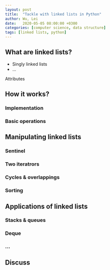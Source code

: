 ```yaml
---
layout: post
title:  "Tackle with linked lists in Python"
author: Wu, Lei
date:   2020-05-05 08:00:00 +0300
categories: [computer science, data structure]
tags: [linked lists, python]
---
```


## What are linked lists?

- Singly linked lists
- ...

Attributes

## How it works?

### Implementation

### Basic operations

## Manipulating linked lists

### Sentinel

### Two iteratrors

### Cycles & overlappings

### Sorting

## Applications of linked lists

### Stacks & queues

### Deque

### ...

## Discuss



